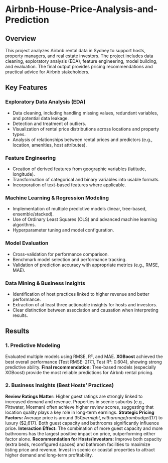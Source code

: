 # Airbnb-House-Price-Analysis-and-Prediction
## Overview
This project analyzes Airbnb rental data in Sydney to support hosts, property managers, and real estate investors. The project includes data cleaning, exploratory analysis (EDA), feature engineering, model building, and evaluation. The final output provides pricing recommendations and practical advice for Airbnb stakeholders.
## Key Features
### Exploratory Data Analysis (EDA)
- Data cleaning, including handling missing values, redundant variables, and potential data leakage.
- Detection and treatment of outliers.
- Visualization of rental price distributions across locations and property types.
- Analysis of relationships between rental prices and predictors (e.g., location, amenities, host attributes).

### Feature Engineering
- Creation of derived features from geographic variables (latitude, longitude).
- Transformation of categorical and binary variables into usable formats.
- Incorporation of text-based features where applicable.

### Machine Learning & Regression Modeling
- Implementation of multiple predictive models (linear, tree-based, ensemble/stacked).
- Use of Ordinary Least Squares (OLS) and advanced machine learning algorithms.
- Hyperparameter tuning and model configuration.

### Model Evaluation
- Cross-validation for performance comparison.
- Benchmark model selection and performance tracking.
- Validation of prediction accuracy with appropriate metrics (e.g., RMSE, MAE).

### Data Mining & Business Insights
- Identification of host practices linked to higher revenue and better performance.
- Extraction of at least three actionable insights for hosts and investors.
- Clear distinction between association and causation when interpreting results.

## Results
### 1. Predictive Modeling
Evaluated multiple models using RMSE, R², and MAE.
**XGBoost** achieved the best overall performance (Test RMSE: 217.1, Test R²: 0.604), showing strong predictive ability.
**Final recommendation:** Tree-based models (especially XGBoost) provide the most reliable predictions for Airbnb rental pricing.

### 2. Business Insights (Best Hosts’ Practices)
**Review Ratings Matter:** Higher guest ratings are strongly linked to increased demand and revenue. Properties in scenic suburbs (e.g., Pittwater, Mosman) often achieve higher review scores, suggesting that location quality plays a key role in long-term earnings.
**Strategic Pricing Factors:** Average price is around $350 per night, with a range from budget ($17) to luxury ($2,617). Both guest capacity and bathrooms significantly influence price.
**Interaction Effect:** The combination of more guest capacity and more bathrooms has the largest positive impact on price, outperforming either factor alone.
**Recommendation for Hosts/Investors:** Improve both capacity (extra beds, reconfigured spaces) and bathroom facilities to maximize listing price and revenue. Invest in scenic or coastal properties to attract higher demand and long-term profitability.


